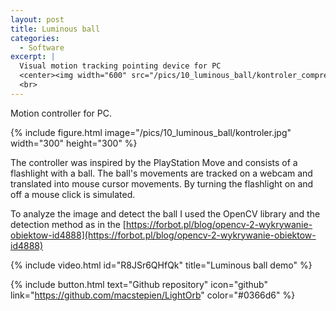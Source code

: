 ```yaml
---
layout: post
title: Luminous ball
categories:
  - Software
excerpt: |
  Visual motion tracking pointing device for PC
  <center><img width="600" src="/pics/10_luminous_ball/kontroler_compressed.jpg"></center>
  <br>
---
```


Motion controller for PC.

{% include figure.html image="/pics/10_luminous_ball/kontroler.jpg" width="300" height="300" %}

The controller was inspired by the PlayStation Move and consists of a flashlight with a ball. The ball's movements are tracked on a webcam and translated into mouse cursor movements. By turning the flashlight on and off a mouse click is simulated.

To analyze the image and detect the ball I used the OpenCV library and the detection method as in the [https://forbot.pl/blog/opencv-2-wykrywanie-obiektow-id4888](https://forbot.pl/blog/opencv-2-wykrywanie-obiektow-id4888)

{% include video.html id="R8JSr6QHfQk" title="Luminous ball demo" %}

{% include button.html text="Github repository" icon="github" link="https://github.com/macstepien/LightOrb" color="#0366d6" %}

